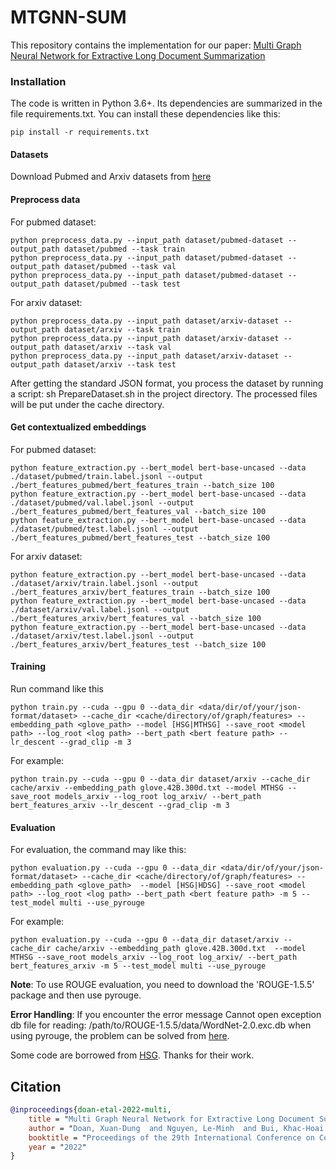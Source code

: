 # MTGNN-SUM
This repository contains the implementation for our paper: [Multi Graph Neural Network for Extractive Long Document Summarization](https://aclanthology.org/2022.coling-1.512.pdf)

### Installation
The code is written in Python 3.6+. Its dependencies are summarized in the file requirements.txt. You can install these dependencies like this:
```shell
pip install -r requirements.txt
```

#### Datasets
Download Pubmed and Arxiv datasets from [here](https://github.com/armancohan/long-summarization)

#### Preprocess data
For pubmed dataset:
```shell
python preprocess_data.py --input_path dataset/pubmed-dataset --output_path dataset/pubmed --task train
python preprocess_data.py --input_path dataset/pubmed-dataset --output_path dataset/pubmed --task val
python preprocess_data.py --input_path dataset/pubmed-dataset --output_path dataset/pubmed --task test
```
For arxiv dataset:
```shell
python preprocess_data.py --input_path dataset/arxiv-dataset --output_path dataset/arxiv --task train
python preprocess_data.py --input_path dataset/arxiv-dataset --output_path dataset/arxiv --task val
python preprocess_data.py --input_path dataset/arxiv-dataset --output_path dataset/arxiv --task test
```

After getting the standard JSON format, you process the dataset by running a script: sh PrepareDataset.sh in the project directory. The processed files will be put under the cache directory.

#### Get contextualized embeddings

For pubmed dataset:
```shell
python feature_extraction.py --bert_model bert-base-uncased --data ./dataset/pubmed/train.label.jsonl --output ./bert_features_pubmed/bert_features_train --batch_size 100
python feature_extraction.py --bert_model bert-base-uncased --data ./dataset/pubmed/val.label.jsonl --output ./bert_features_pubmed/bert_features_val --batch_size 100
python feature_extraction.py --bert_model bert-base-uncased --data ./dataset/pubmed/test.label.jsonl --output ./bert_features_pubmed/bert_features_test --batch_size 100
```
For arxiv dataset:
```shell
python feature_extraction.py --bert_model bert-base-uncased --data ./dataset/arxiv/train.label.jsonl --output ./bert_features_arxiv/bert_features_train --batch_size 100
python feature_extraction.py --bert_model bert-base-uncased --data ./dataset/arxiv/val.label.jsonl --output ./bert_features_arxiv/bert_features_val --batch_size 100
python feature_extraction.py --bert_model bert-base-uncased --data ./dataset/arxiv/test.label.jsonl --output ./bert_features_arxiv/bert_features_test --batch_size 100
```
#### Training
Run command like this
```shell
python train.py --cuda --gpu 0 --data_dir <data/dir/of/your/json-format/dataset> --cache_dir <cache/directory/of/graph/features> --embedding_path <glove_path> --model [HSG|MTHSG] --save_root <model path> --log_root <log path> --bert_path <bert feature path> --lr_descent --grad_clip -m 3
```
For example:
```shell
python train.py --cuda --gpu 0 --data_dir dataset/arxiv --cache_dir cache/arxiv --embedding_path glove.42B.300d.txt --model MTHSG --save_root models_arxiv --log_root log_arxiv/ --bert_path bert_features_arxiv --lr_descent --grad_clip -m 3
```
#### Evaluation
For evaluation, the command may like this:
```shell
python evaluation.py --cuda --gpu 0 --data_dir <data/dir/of/your/json-format/dataset> --cache_dir <cache/directory/of/graph/features> --embedding_path <glove_path>  --model [HSG|HDSG] --save_root <model path> --log_root <log path> --bert_path <bert feature path> -m 5 --test_model multi --use_pyrouge
```
For example:
```shell
python evaluation.py --cuda --gpu 0 --data_dir dataset/arxiv --cache_dir cache/arxiv --embedding_path glove.42B.300d.txt  --model MTHSG --save_root models_arxiv --log_root log_arxiv/ --bert_path bert_features_arxiv -m 5 --test_model multi --use_pyrouge
```

**Note**: To use ROUGE evaluation, you need to download the 'ROUGE-1.5.5' package and then use pyrouge.

**Error Handling**:  If you encounter the error message Cannot open exception db file for reading: /path/to/ROUGE-1.5.5/data/WordNet-2.0.exc.db when using pyrouge, the problem can be solved from [here](https://github.com/tagucci/pythonrouge#error-handling).

Some code are borrowed from [HSG](https://github.com/dqwang122/HeterSumGraph). Thanks for their work.

## Citation
```bibtex
@inproceedings{doan-etal-2022-multi,
    title = "Multi Graph Neural Network for Extractive Long Document Summarization",
    author = "Doan, Xuan-Dung  and Nguyen, Le-Minh  and Bui, Khac-Hoai Nam",
    booktitle = "Proceedings of the 29th International Conference on Computational Linguistics",
    year = "2022"
}
``` 
